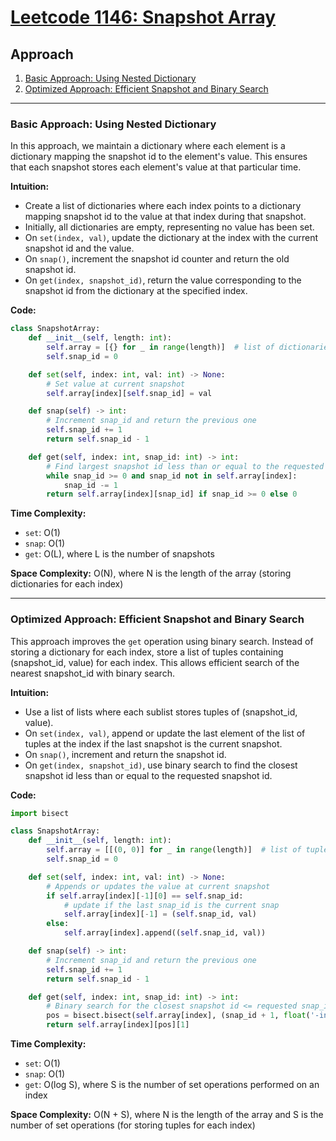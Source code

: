 # [Leetcode 1146: Snapshot Array](https://leetcode.com/problems/snapshot-array/)

## Approach

1. [Basic Approach: Using Nested Dictionary](#basic-approach)
2. [Optimized Approach: Efficient Snapshot and Binary Search](#optimized-approach)

---

### Basic Approach: Using Nested Dictionary

In this approach, we maintain a dictionary where each element is a dictionary mapping the snapshot id to the element's value. This ensures that each snapshot stores each element's value at that particular time.

**Intuition:**

- Create a list of dictionaries where each index points to a dictionary mapping snapshot id to the value at that index during that snapshot.
- Initially, all dictionaries are empty, representing no value has been set.
- On `set(index, val)`, update the dictionary at the index with the current snapshot id and the value.
- On `snap()`, increment the snapshot id counter and return the old snapshot id.
- On `get(index, snapshot_id)`, return the value corresponding to the snapshot id from the dictionary at the specified index.

**Code:**

```python
class SnapshotArray:
    def __init__(self, length: int):
        self.array = [{} for _ in range(length)]  # list of dictionaries
        self.snap_id = 0

    def set(self, index: int, val: int) -> None:
        # Set value at current snapshot
        self.array[index][self.snap_id] = val

    def snap(self) -> int:
        # Increment snap_id and return the previous one
        self.snap_id += 1
        return self.snap_id - 1

    def get(self, index: int, snap_id: int) -> int:
        # Find largest snapshot id less than or equal to the requested snap_id
        while snap_id >= 0 and snap_id not in self.array[index]:
            snap_id -= 1
        return self.array[index][snap_id] if snap_id >= 0 else 0
```

**Time Complexity:**

- `set`: O(1)
- `snap`: O(1)
- `get`: O(L), where L is the number of snapshots

**Space Complexity:** O(N), where N is the length of the array (storing dictionaries for each index)

---

### Optimized Approach: Efficient Snapshot and Binary Search

This approach improves the `get` operation using binary search. Instead of storing a dictionary for each index, store a list of tuples containing (snapshot_id, value) for each index. This allows efficient search of the nearest snapshot_id with binary search.

**Intuition:**

- Use a list of lists where each sublist stores tuples of (snapshot_id, value).
- On `set(index, val)`, append or update the last element of the list of tuples at the index if the last snapshot is the current snapshot.
- On `snap()`, increment and return the snapshot id.
- On `get(index, snapshot_id)`, use binary search to find the closest snapshot id less than or equal to the requested snapshot id.

**Code:**

```python
import bisect

class SnapshotArray:
    def __init__(self, length: int):
        self.array = [[(0, 0)] for _ in range(length)]  # list of tuples
        self.snap_id = 0

    def set(self, index: int, val: int) -> None:
        # Appends or updates the value at current snapshot
        if self.array[index][-1][0] == self.snap_id:
            # update if the last snap_id is the current snap
            self.array[index][-1] = (self.snap_id, val)
        else:
            self.array[index].append((self.snap_id, val))

    def snap(self) -> int:
        # Increment snap_id and return the previous one
        self.snap_id += 1
        return self.snap_id - 1

    def get(self, index: int, snap_id: int) -> int:
        # Binary search for the closest snapshot id <= requested snap_id
        pos = bisect.bisect(self.array[index], (snap_id + 1, float('-inf'))) - 1
        return self.array[index][pos][1]
```

**Time Complexity:**

- `set`: O(1)
- `snap`: O(1)
- `get`: O(log S), where S is the number of set operations performed on an index

**Space Complexity:** O(N + S), where N is the length of the array and S is the number of set operations (for storing tuples for each index)

